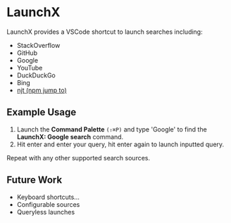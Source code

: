 # LaunchX

LaunchX provides a VSCode shortcut to launch searches including:

- StackOverflow
- GitHub
- Google
- YouTube
- DuckDuckGo
- Bing
- [njt (npm jump to)](https://njt.now.sh/)

## Example Usage

1. Launch the **Command Palette** `(⇧⌘P)` and type 'Google' to find the **LaunchX: Google search** command.
2. Hit enter and enter your query, hit enter again to launch inputted query.

Repeat with any other supported search sources.

## Future Work

- Keyboard shortcuts...
- Configurable sources
- Queryless launches
